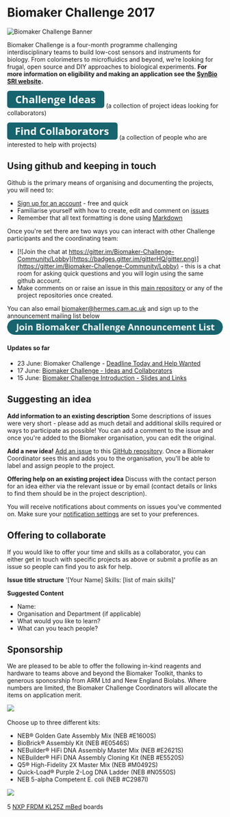 # Biomaker Challenge 2017
![Biomaker Challenge Banner](http://www.synbio.cam.ac.uk/images/twitter-banner-hires.png/@@images/139b812b-054a-4733-95c8-7a3361765c56.png)

Biomaker Challenge is a four-month programme challenging interdisciplinary teams to build low-cost sensors and instruments for biology. From colorimeters to microfluidics and beyond, we’re looking for frugal, open source and DIY approaches to biological experiments. **For more information on eligibility and making an application see the [SynBio SRI website](http://www.synbio.cam.ac.uk/biomakerchallenge).**

[![Link to Ideas](https://github.com/BioMakers/Biomaker-Challenge-2017/blob/master/assets/button_challenge-ideas.png)](https://github.com/BioMakers/Biomaker-Challenge-2017/issues?q=is%3Aopen+is%3Aissue+label%3Aidea) (a collection of project ideas looking for collaborators)                

[![Link to Collaborators](https://github.com/BioMakers/Biomaker-Challenge-2017/blob/master/assets/button_find-collaborators.png)](https://github.com/BioMakers/Biomaker-Challenge-2017/issues?q=is%3Aopen+is%3Aissue+label%3Acollaborator) (a collection of people who are interested to help with projects)


## Using github and keeping in touch

Github is the primary means of organising and documenting the projects, you will need to:
- [Sign up for an account](https://github.com/join?source=header-home) - free and quick
- Familiarise yourself with how to create, edit and comment on [issues](https://guides.github.com/features/issues/)
- Remember that all text formatting is done using [Markdown](https://guides.github.com/features/mastering-markdown/)

Once you're set there are two ways you can interact with other Challenge participants and the coordinating team:
- [![Join the chat at https://gitter.im/Biomaker-Challenge-Community/Lobby](https://badges.gitter.im/gitterHQ/gitter.png)](https://gitter.im/Biomaker-Challenge-Community/Lobby) - this is a chat room for asking quick questions and you will login using the same github account.
- Make comments on or raise an issue in this [main repository](https://github.com/BioMakers/Biomaker-Challenge-2017/issues) or any of the project repositories once created.

You can also email biomaker@hermes.cam.ac.uk and sign up to the announcement mailing list below
[![Join mailing list](https://github.com/BioMakers/Biomaker-Challenge-2017/blob/master/assets/button_join-biomaker-challenge-announcement-list.png)](http://cam.us10.list-manage1.com/subscribe?u=0577ce1c25cff983caf75199a&id=903fad2d2a)

#### Updates so far
- 23 June: Biomaker Challenge - [Deadline Today and Help Wanted](http://mailchi.mp/3781c08031aa/biomaker-challenge-introduction-slides-and-links-1202693)
- 17 June: [Biomaker Challenge - Ideas and Collaborators](http://us10.campaign-archive1.com/?u=0577ce1c25cff983caf75199a&id=98b740aa97)
- 15 June: [Biomaker Challenge Introduction - Slides and Links](http://us10.campaign-archive1.com/?u=0577ce1c25cff983caf75199a&id=31f479e311)

## Suggesting an idea

**Add information to an existing description**
Some descriptions of issues were very short - please add as much detail and additional skills required or ways to participate as possible! You can add a comment to the issue and once you're added to the Biomaker organisation, you can edit the original.

**Add a new idea!**
[Add an issue](https://guides.github.com/features/issues/) to this [GitHub repository](https://github.com/BioMakers/Biomaker-Challenge-2017/issues). Once a Biomaker Coordinator sees this and adds you to the organisation, you'll be able to label and assign people to the project. 

**Offering help on an existing project idea**
Discuss with the contact person for an idea either via the relevant issue or by email (contact details or links to find them should be in the project description). 

You will receive notifications about comments on issues you've commented on. Make sure your [notification settings](https://help.github.com/articles/managing-notification-delivery-methods/) are set to your preferences.

## Offering to collaborate

If you would like to offer your time and skills as a collaborator, you can either get in touch with specific projects as above or submit a profile as an issue so people can find you to ask for help. 

**Issue title structure** '[Your Name] Skills: [list of main skills]'

**Suggested Content**
- Name:
- Organisation and Department (if applicable)
- What would you like to learn?
- What can you teach people?

## Sponsorship

We are pleased to be able to offer the following in-kind reagents and hardware to teams above and beyond the Biomaker Toolkit, thanks to generous sponosrship from ARM Ltd and New England Biolabs. Where numbers are limited, the Biomaker Challenge Coordinators will allocate the items on application merit.

<img src="https://www.neb.uk.com/neb/media/images/common/neb_logo.svg" width="150">

Choose up to three different kits:
- NEB® Golden Gate Assembly Mix (NEB #E1600S)
- BioBrick® Assembly Kit (NEB #E0546S)
- NEBuilder® HiFi DNA Assembly Master Mix (NEB #E2621S)
- NEBuilder® HiFi DNA Assembly Cloning Kit (NEB #E5520S)
- Q5® High-Fidelity 2X Master Mix (NEB #M0492S)
- Quick-Load® Purple 2-Log DNA Ladder (NEB #N0550S)
- NEB 5-alpha Competent E. coli (NEB #C2987I)

<img src="https://www.cambridgenetwork.co.uk/public/photos/arm-logo2.jpg" width="150">

5 [NXP FRDM KL25Z mBed](https://developer.mbed.org/platforms/KL25Z/) boards





